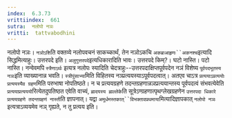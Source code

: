 ```yaml
---
index:  6.3.73
vrittiindex:  661
sutra:  नलोपो नञः
vritti:  tattvabodhini 
---
```


नलोपो नञः। `नञोऽशि`ति वक्तव्ये नलोपवचनं साकच्कार्थं, तेन नञोऽकचि `अकब्राआहृणः``अकनश्च`इत्यादि सिद्धमित्याहुः। उत्तरपदे इति। `अलुगुत्तरपदे`इत्यधिकारादिति भावः। उत्तरपदे किम्?। घटो नास्ति। पटो नास्ति। नन्वेवमपि `स्त्रैणाऽर्थः` इत्यत्र नलोपः स्यादिति चेदत्राहुः--उत्तरपदाक्षिप्तपूर्वपदेन नञं विशेष्य `पूर्वपदभूतस्य नञः`इति व्याख्यानान्न भवति। `स्त्रीपुंसाभ्या`मिति विहितस्य नञ्प्रत्ययस्याऽपूर्वपदत्वात्। अतएव चाऽत्र `प्रत्ययाऽप्रत्ययोः प्रत्ययस्यैव ग्रहण`मिति परुभाषा नोपतिष्ठते। न च प्रत्ययग्रहणे तदन्तग्रहणान्नञप्रत्ययान्तस्य पूर्वपदत्वं संभवत्येवेति `प्रत्ययाप्रत्यययो`रित्येतदुपतिष्ठत एवेति वाच्यं, `ह्मदयस्य ह्मल्लेके`ति सूत्रेऽण्ग्रहणात्पृथग्लेखग्रहणेन `उत्तरपदा धिकारे प्रत्ययग्रहणे तदन्तग्रहणं नास्ती`ति ज्ञापनात्। यद्वा `अमूर्धमस्तकात्``विभक्तावप्रथमाया`मित्यादिज्ञापकात् `नलोपो नञः` इत्यत्राऽव्ययमेव नञ् गृह्यते, न तु प्रत्यय इति।

